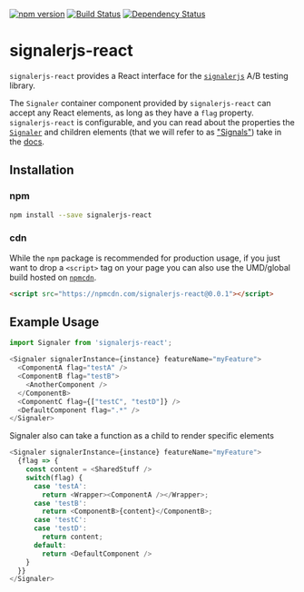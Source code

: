[![npm version](https://badge.fury.io/js/signalerjs-react.svg)](http://badge.fury.io/js/signalerjs-react)
[![Build Status](https://secure.travis-ci.org/customink/signalerjs-react.svg?branch=master)](http://travis-ci.org/customink/signalerjs-react)
[![Dependency Status](https://david-dm.org/customink/signalerjs-react.svg)](https://david-dm.org/customink/signalerjs-react)

# signalerjs-react

`signalerjs-react` provides a React interface for the [`signalerjs`](https://github.com/customink/signalerjs) A/B testing library.

The `Signaler` container component provided by `signalerjs-react` can accept any React elements, as long as they have a `flag` property. `signalerjs-react` is configurable, and you can read about the properties the [`Signaler`](docs/Signaler.md) and children elements (that we will refer to as ["Signals"](docs/Signal.md)) take in the [docs](docs).

## Installation

### npm

```sh
npm install --save signalerjs-react
```

### cdn

While the `npm` package is recommended for production usage, if you just want to drop a `<script>` tag on your page you can also use the UMD/global build hosted on [`npmcdn`](https://npmcdn.com/signalerjs-react).

```html
<script src="https://npmcdn.com/signalerjs-react@0.0.1"></script>
```

## Example Usage

```js
import Signaler from 'signalerjs-react';

<Signaler signalerInstance={instance} featureName="myFeature">
  <ComponentA flag="testA" />
  <ComponentB flag="testB">
    <AnotherComponent />
  </ComponentB>
  <ComponentC flag={["testC", "testD"]} />
  <DefaultComponent flag=".*" />
</Signaler>
```
Signaler also can take a function as a child to render specific elements

```js
<Signaler signalerInstance={instance} featureName="myFeature">
  {flag => {
    const content = <SharedStuff />
    switch(flag) {
      case 'testA':
        return <Wrapper><ComponentA /></Wrapper>;
      case 'testB':
        return <ComponentB>{content}</ComponentB>;
      case 'testC':
      case 'testD':
        return content;
      default:
        return <DefaultComponent />
    }
  }}  
</Signaler>
```
